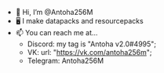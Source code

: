 - 👋 Hi, I’m @Antoha256M
- 🖥️ I make datapacks and resourcepacks
- 📫 You can reach me at...
  - Discord: my tag is "Antoha v2.0#4995";
  - VK: url: "https://vk.com/antoha256m";
  - Telegram: Antoha256M

